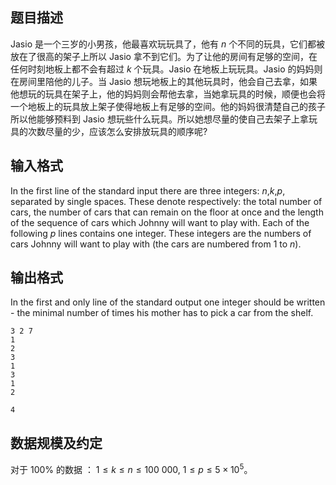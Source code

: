 ## 题目描述

Jasio 是一个三岁的小男孩，他最喜欢玩玩具了，他有 $n$ 个不同的玩具，它们都被放在了很高的架子上所以 Jasio 拿不到它们。为了让他的房间有足够的空间，在任何时刻地板上都不会有超过 $k$ 个玩具。Jasio 在地板上玩玩具。Jasio 的妈妈则在房间里陪他的儿子。当 Jasio 想玩地板上的其他玩具时，他会自己去拿，如果他想玩的玩具在架子上，他的妈妈则会帮他去拿，当她拿玩具的时候，顺便也会将一个地板上的玩具放上架子使得地板上有足够的空间。他的妈妈很清楚自己的孩子所以他能够预料到 Jasio 想玩些什么玩具。所以她想尽量的使自己去架子上拿玩具的次数尽量的少，应该怎么安排放玩具的顺序呢?

## 输入格式

In the first line of the standard input there are three integers: $n$,$k$,$p$, separated by single spaces. These denote respectively: the total number of cars, the number of cars that can remain on the floor at once and the length of the sequence of cars which Johnny will want to play with. Each of the following $p$ lines contains one integer. These integers are the numbers of cars Johnny will want to play with (the cars are numbered from $1$ to $n$).

## 输出格式

In the first and only line of the standard output one integer should be written - the minimal number of times his mother has to pick a car from the shelf.

```input1
3 2 7
1
2
3
1
3
1
2
```
```output1
4
```

## 数据规模及约定

对于 $100 \%$ 的数据 ： $1\le k\le n\le 100\ 000$, $1\le p\le 5 \times 10^5$。

